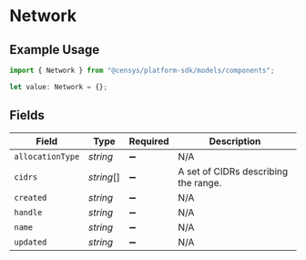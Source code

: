 # Network

## Example Usage

```typescript
import { Network } from "@censys/platform-sdk/models/components";

let value: Network = {};
```

## Fields

| Field                                | Type                                 | Required                             | Description                          |
| ------------------------------------ | ------------------------------------ | ------------------------------------ | ------------------------------------ |
| `allocationType`                     | *string*                             | :heavy_minus_sign:                   | N/A                                  |
| `cidrs`                              | *string*[]                           | :heavy_minus_sign:                   | A set of CIDRs describing the range. |
| `created`                            | *string*                             | :heavy_minus_sign:                   | N/A                                  |
| `handle`                             | *string*                             | :heavy_minus_sign:                   | N/A                                  |
| `name`                               | *string*                             | :heavy_minus_sign:                   | N/A                                  |
| `updated`                            | *string*                             | :heavy_minus_sign:                   | N/A                                  |